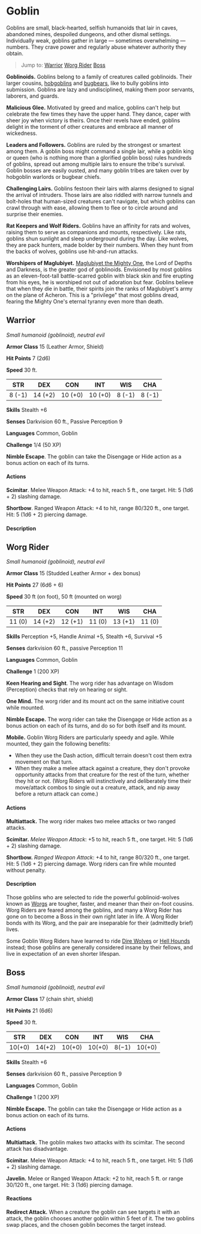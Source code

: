 # Goblin
Goblins are small, black-hearted, selfish humanoids that lair in caves, abandoned mines, despoiled dungeons, and other dismal settings. Individually weak, goblins gather in large — sometimes overwhelming — numbers. They crave power and regularly abuse whatever authority they obtain.

> Jump to: [Warrior](#warrior) [Worg Rider](#worg-rider) [Boss](#boss)

**Goblinoids.** Goblins belong to a family of creatures called goblinoids. Their larger cousins, [hobgoblins](Hobgoblin.md) and [bugbears](Bugbear.md), like to bully goblins into submission. Goblins are lazy and undisciplined, making them poor servants, laborers, and guards.

**Malicious Glee.** Motivated by greed and malice, goblins can't help but celebrate the few times they have the upper hand. They dance, caper with sheer joy when victory is theirs. Once their revels have ended, goblins delight in the torment of other creatures and embrace all manner of wickedness.

**Leaders and Followers.** Goblins are ruled by the strongest or smartest among them. A goblin boss might command a single lair, while a goblin king or queen (who is nothing more than a glorified goblin boss) rules hundreds of goblins, spread out among multiple lairs to ensure the tribe's survival. Goblin bosses are easily ousted, and many goblin tribes are taken over by hobgoblin warlords or bugbear chiefs.

**Challenging Lairs.** Goblins festoon their lairs with alarms designed to signal the arrival of intruders. Those lairs are also riddled with narrow tunnels and bolt-holes that human-sized creatures can't navigate, but which goblins can crawl through with ease, allowing them to flee or to circle around and surprise their enemies.

**Rat Keepers and Wolf Riders.** Goblins have an affinity for rats and wolves, raising them to serve as companions and mounts, respectively. Like rats, goblins shun sunlight and sleep underground during the day. Like wolves, they are pack hunters, made bolder by their numbers. When they hunt from the backs of wolves, goblins use hit-and-run attacks.

**Worshipers of Maglubiyet.** [Maglubiyet the Mighty One](/Religions/Pantheon/Maglubiyet.md), the Lord of Depths and Darkness, is the greater god of goblinoids. Envisioned by most goblins as an eleven-foot-tall battle-scarred goblin with black skin and fire erupting from his eyes, he is worshiped not out of adoration but fear. Goblins believe that when they die in battle, their spirits join the ranks of Maglubiyet's army on the plane of Acheron. This is a "privilege" that most goblins dread, fearing the Mighty One's eternal tyranny even more than death.

## Warrior
*Small humanoid (goblinoid), neutral evil*

**Armor Class** 15 (Leather Armor, Shield)

**Hit Points** 7 (2d6)

**Speed** 30 ft.

**STR**|**DEX**|**CON**|**INT**|**WIS**|**CHA**
-------|-------|-------|-------|-------|-------
8 (-1) |14 (+2)|10 (+0)|10 (+0)|8 (-1) |8 (-1)

**Skills** Stealth +6

**Senses** Darkvision 60 ft., Passive Perception 9

**Languages** Common, Goblin

**Challenge** 1/4 (50 XP)

**Nimble Escape**. The goblin can take the Disengage or Hide action as a bonus action on each of its turns.

#### Actions
**Scimitar**. Melee Weapon Attack: +4 to hit, reach 5 ft., one target. Hit: 5 (1d6 + 2) slashing damage.

**Shortbow**. Ranged Weapon Attack: +4 to hit, range 80/320 ft., one target. Hit: 5 (1d6 + 2) piercing damage.

#### Description



## Worg Rider
*Small humanoid (goblinoid), neutral evil*

**Armor Class** 15 (Studded Leather Armor + dex bonus) 

**Hit Points** 27 (6d6 + 6)

**Speed** 30 ft (on foot), 50 ft (mounted on worg)

**STR**|**DEX**|**CON**|**INT**|**WIS**|**CHA**
-------|-------|-------|-------|-------|-------
11 (0) |14 (+2)|12 (+1)|11 (0) |13 (+1)|11 (0)

**Skills** Perception +5, Handle Animal +5, Stealth +6, Survival +5

**Senses** darkvision 60 ft., passive Perception 11

**Languages** Common, Goblin

**Challenge** 1 (200 XP)

**Keen Hearing and Sight**. The worg rider has advantage on Wisdom (Perception) checks that rely on hearing or sight.

**One Mind.** The worg rider and its mount act on the same initiative count while mounted.

**Nimble Escape.** The worg rider can take the Disengage or Hide action as a bonus action on each of its turns, and do so for both itself and its mount.

**Mobile.** Goblin Worg Riders are particularly speedy and agile. While mounted, they gain the following benefits:

* When they use the Dash action, difficult terrain doesn't cost them extra movement on that turn.
* When they make a melee attack against a creature, they don't provoke opportunity attacks from that creature for the rest of the turn, whether they hit or not. (Worg Riders will instinctively and deliberately time their move/attack combos to single out a creature, attack, and nip away before a return attack can come.)

#### Actions
**Multiattack.** The worg rider makes two melee attacks or two ranged attacks.

**Scimitar.** *Melee Weapon Attack*: +5 to hit, reach 5 ft., one target. Hit: 5 (1d6 + 2) slashing damage.

**Shortbow.** *Ranged Weapon Attack*: +4 to hit, range 80/320 ft., one target. Hit: 5 (1d6 + 2) piercing damage. Worg riders can fire while mounted without penalty.

#### Description
Those goblins who are selected to ride the powerful goblinoid-wolves known as [Worgs](Worg.md) are tougher, faster, and meaner than their on-foot cousins. Worg Riders are feared among the goblins, and many a Worg Rider has gone on to become a Boss in their own right later in life. A Worg Rider bonds with its Worg, and the pair are inseparable for their (admittedly brief) lives.

Some Goblin Worg Riders have learned to ride [Dire Wolves](DireWolf.md) or [Hell Hounds](HellHound.md) instead; those goblins are generally considered insane by their fellows, and live in expectation of an even shorter lifespan.



## Boss
*Small humanoid (goblinoid), neutral evil*

**Armor Class** 17 (chain shirt, shield)

**Hit Points** 21 (6d6)

**Speed** 30 ft.

**STR**|**DEX**|**CON**|**INT**|**WIS**|**CHA**
-------|-------|-------|-------|-------|-------
10(+0) |14(+2) |10(+0) |10(+0) |8(−1)  |10(+0)

**Skills** Stealth +6

**Senses** darkvision 60 ft., passive Perception 9

**Languages** Common, Goblin

**Challenge** 1 (200 XP)

**Nimble Escape.** The goblin can take the Disengage or Hide action as a bonus action on each of its turns.

#### Actions
**Multiattack.** The goblin makes two attacks with its scimitar. The second attack has disadvantage.

**Scimitar.** Melee Weapon Attack: +4 to hit, reach 5 ft., one target. Hit: 5 (1d6 + 2) slashing damage.

**Javelin.** Melee or Ranged Weapon Attack: +2 to hit, reach 5 ft. or range 30/120 ft., one target. Hit: 3 (1d6) piercing damage.

#### Reactions
**Redirect Attack.** When a creature the goblin can see targets it with an attack, the goblin chooses another goblin within 5 feet of it. The two goblins swap places, and the chosen goblin becomes the target instead.
